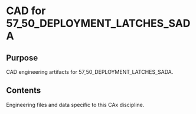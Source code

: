 # CAD for 57_50_DEPLOYMENT_LATCHES_SADA

## Purpose
CAD engineering artifacts for 57_50_DEPLOYMENT_LATCHES_SADA.

## Contents
Engineering files and data specific to this CAx discipline.
